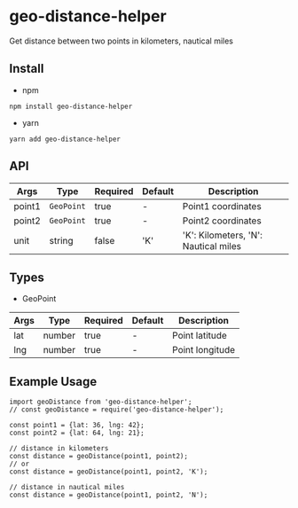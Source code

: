 # geo-distance-helper

Get distance between two points in kilometers, nautical miles

## Install

- npm

```
npm install geo-distance-helper
```

- yarn

```
yarn add geo-distance-helper
```

## API

| Args   | Type       | Required | Default | Description                          |
| ------ | ---------- | -------- | ------- | ------------------------------------ |
| point1 | `GeoPoint` | true     | -       | Point1 coordinates                   |
| point2 | `GeoPoint` | true     | -       | Point2 coordinates                   |
| unit   | string     | false    | 'K'     | 'K': Kilometers, 'N': Nautical miles |

## Types

- GeoPoint

| Args | Type   | Required | Default | Description     |
| ---- | ------ | -------- | ------- | --------------- |
| lat  | number | true     | -       | Point latitude  |
| lng  | number | true     | -       | Point longitude |

## Example Usage

```
import geoDistance from 'geo-distance-helper';
// const geoDistance = require('geo-distance-helper');

const point1 = {lat: 36, lng: 42};
const point2 = {lat: 64, lng: 21};

// distance in kilometers
const distance = geoDistance(point1, point2);
// or
const distance = geoDistance(point1, point2, 'K');

// distance in nautical miles
const distance = geoDistance(point1, point2, 'N');
```
